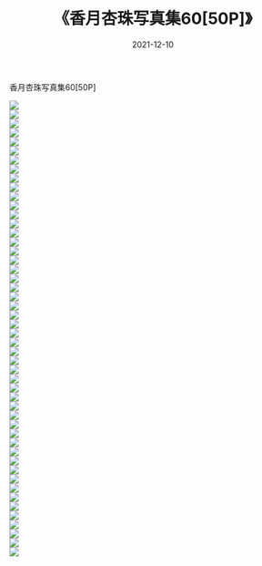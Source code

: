 ﻿---
layout: post
title:  《香月杏珠写真集60[50P]》
date:   2021-12-10
img: http://img.660000.xyz/Sharelink/性感/2021/香月杏珠写真集60[50P]/000.jpg
categories: [美女, 清纯, 唯美]
---

香月杏珠写真集60[50P]

  ![](http://img.660000.xyz/Sharelink/性感/2021/香月杏珠写真集60[50P]/001.jpg) <br> ![](http://img.660000.xyz/Sharelink/性感/2021/香月杏珠写真集60[50P]/002.jpg) <br> ![](http://img.660000.xyz/Sharelink/性感/2021/香月杏珠写真集60[50P]/003.jpg) <br> ![](http://img.660000.xyz/Sharelink/性感/2021/香月杏珠写真集60[50P]/004.jpg) <br> ![](http://img.660000.xyz/Sharelink/性感/2021/香月杏珠写真集60[50P]/005.jpg) <br> ![](http://img.660000.xyz/Sharelink/性感/2021/香月杏珠写真集60[50P]/006.jpg) <br> ![](http://img.660000.xyz/Sharelink/性感/2021/香月杏珠写真集60[50P]/007.jpg) <br> ![](http://img.660000.xyz/Sharelink/性感/2021/香月杏珠写真集60[50P]/008.jpg) <br> ![](http://img.660000.xyz/Sharelink/性感/2021/香月杏珠写真集60[50P]/009.jpg) <br> ![](http://img.660000.xyz/Sharelink/性感/2021/香月杏珠写真集60[50P]/010.jpg) <br> ![](http://img.660000.xyz/Sharelink/性感/2021/香月杏珠写真集60[50P]/011.jpg) <br> ![](http://img.660000.xyz/Sharelink/性感/2021/香月杏珠写真集60[50P]/012.jpg) <br> ![](http://img.660000.xyz/Sharelink/性感/2021/香月杏珠写真集60[50P]/013.jpg) <br> ![](http://img.660000.xyz/Sharelink/性感/2021/香月杏珠写真集60[50P]/014.jpg) <br> ![](http://img.660000.xyz/Sharelink/性感/2021/香月杏珠写真集60[50P]/015.jpg) <br> ![](http://img.660000.xyz/Sharelink/性感/2021/香月杏珠写真集60[50P]/016.jpg) <br> ![](http://img.660000.xyz/Sharelink/性感/2021/香月杏珠写真集60[50P]/017.jpg) <br> ![](http://img.660000.xyz/Sharelink/性感/2021/香月杏珠写真集60[50P]/018.jpg) <br> ![](http://img.660000.xyz/Sharelink/性感/2021/香月杏珠写真集60[50P]/019.jpg) <br> ![](http://img.660000.xyz/Sharelink/性感/2021/香月杏珠写真集60[50P]/020.jpg) <br> ![](http://img.660000.xyz/Sharelink/性感/2021/香月杏珠写真集60[50P]/021.jpg) <br> ![](http://img.660000.xyz/Sharelink/性感/2021/香月杏珠写真集60[50P]/022.jpg) <br> ![](http://img.660000.xyz/Sharelink/性感/2021/香月杏珠写真集60[50P]/023.jpg) <br> ![](http://img.660000.xyz/Sharelink/性感/2021/香月杏珠写真集60[50P]/024.jpg) <br> ![](http://img.660000.xyz/Sharelink/性感/2021/香月杏珠写真集60[50P]/025.jpg) <br> ![](http://img.660000.xyz/Sharelink/性感/2021/香月杏珠写真集60[50P]/026.jpg) <br> ![](http://img.660000.xyz/Sharelink/性感/2021/香月杏珠写真集60[50P]/027.jpg) <br> ![](http://img.660000.xyz/Sharelink/性感/2021/香月杏珠写真集60[50P]/028.jpg) <br> ![](http://img.660000.xyz/Sharelink/性感/2021/香月杏珠写真集60[50P]/029.jpg) <br> ![](http://img.660000.xyz/Sharelink/性感/2021/香月杏珠写真集60[50P]/030.jpg) <br> ![](http://img.660000.xyz/Sharelink/性感/2021/香月杏珠写真集60[50P]/031.jpg) <br> ![](http://img.660000.xyz/Sharelink/性感/2021/香月杏珠写真集60[50P]/032.jpg) <br> ![](http://img.660000.xyz/Sharelink/性感/2021/香月杏珠写真集60[50P]/033.jpg) <br> ![](http://img.660000.xyz/Sharelink/性感/2021/香月杏珠写真集60[50P]/034.jpg) <br> ![](http://img.660000.xyz/Sharelink/性感/2021/香月杏珠写真集60[50P]/035.jpg) <br> ![](http://img.660000.xyz/Sharelink/性感/2021/香月杏珠写真集60[50P]/036.jpg) <br> ![](http://img.660000.xyz/Sharelink/性感/2021/香月杏珠写真集60[50P]/037.jpg) <br> ![](http://img.660000.xyz/Sharelink/性感/2021/香月杏珠写真集60[50P]/038.jpg) <br> ![](http://img.660000.xyz/Sharelink/性感/2021/香月杏珠写真集60[50P]/039.jpg) <br> ![](http://img.660000.xyz/Sharelink/性感/2021/香月杏珠写真集60[50P]/040.jpg) <br> ![](http://img.660000.xyz/Sharelink/性感/2021/香月杏珠写真集60[50P]/041.jpg) <br> ![](http://img.660000.xyz/Sharelink/性感/2021/香月杏珠写真集60[50P]/042.jpg) <br> ![](http://img.660000.xyz/Sharelink/性感/2021/香月杏珠写真集60[50P]/043.jpg) <br> ![](http://img.660000.xyz/Sharelink/性感/2021/香月杏珠写真集60[50P]/044.jpg) <br> ![](http://img.660000.xyz/Sharelink/性感/2021/香月杏珠写真集60[50P]/045.jpg) <br> ![](http://img.660000.xyz/Sharelink/性感/2021/香月杏珠写真集60[50P]/046.jpg) <br> ![](http://img.660000.xyz/Sharelink/性感/2021/香月杏珠写真集60[50P]/047.jpg) <br> ![](http://img.660000.xyz/Sharelink/性感/2021/香月杏珠写真集60[50P]/048.jpg) <br> ![](http://img.660000.xyz/Sharelink/性感/2021/香月杏珠写真集60[50P]/049.jpg) <br> ![](http://img.660000.xyz/Sharelink/性感/2021/香月杏珠写真集60[50P]/050.jpg) <br>